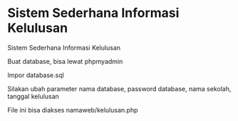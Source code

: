 # Sistem Sederhana Informasi Kelulusan
Sistem Sederhana Informasi Kelulusan

Buat database, bisa lewat phpmyadmin

Impor database.sql

Silakan ubah parameter nama database, password database, nama sekolah, tanggal kelulusan

File ini bisa diakses namaweb/kelulusan.php
